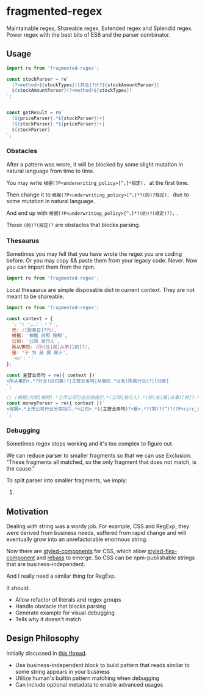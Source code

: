 # fragmented-regex

Maintainable regex, Shareable regex, Extended regex and Splendid regex. Power regex with the best bits of ES6 and the parser combinator.

## Usage

```javascript
import re from 'fragmented-regex';

const stockParser = re`
  (?<method>${stockTypes})[共合]?计?${stockAmountParser}|
  ${stockAmountParser}(?<method>${stockTypes})
`;


const getResult = re`
  (${priceParser}.*${stockParser})+|
  (${stockParser}.*${priceParser})+|
  ${stockParser}
`;
```

### Obstacles

After a pattern was wrote, it will be blocked by some slight mutation in natural language from time to time.

You may write ```根据(?P<underwriting_policy>[^，]*规定)，``` at the first time.

Then change it to ```根据(?P<underwriting_policy>[^，]*?(的)?规定)，``` due to some mutation in natural language.

And end up with ```根据(?P<underwriting_policy>[^，]*?(的)?(规定)?)，```.

Those ```(的)?(规定)?``` are obstacles that blocks parsing.


### Thesaurus

Sometimes you may fell that you have wrote the regex you are coding before. Or you may copy && paste them from your legacy code. Never. Now you can import them from the npm.

```javascript
import re from 'fragmented-regex';


```

Local thesaurus are simple disposable dict in current context. They are not meant to be shareable.

```javascript
import re from 'fragmented-regex';

const context = {
  '。': '，。；：！？',
  元: /[欧美日]?元/,
  根据: '根据 对照 按照',
  公司: '公司 发行人',
  所从事的: /所(处|属|从事)[的]?/,
  是: '于 为 是 属 属于',
  '<>': ''
};

const 主营业务均 = re({ context })`
<所从事的>.*?行业(应归类)?|主营业务均|从事的.*业务(所属行业)?|[归隶]
`;

// (根据|对照|按照).*上市公司行业分类指引.*(公司|发行人).*(所(处|属|从事)[的]?.*?行业(应归类)?|主营业务均|从事的.*业务(所属行业)?|[归隶])?(于|为|是|属(于)?).*?(第)?(“)?(?P<csrc_industry_code>[A-Z][\d]{2})(?P<csrc_industry_name>.*)(的|”||，|。)
const moneyParser = re({ context })`
<根据>.*上市公司行业分类指引.*<公司>.*${主营业务均}?<是>.*?(第)?(“)?(?P<csrc_industry_code>[A-Z][\d]{2})(?P<csrc_industry_name>.*)(的|”||，|。)
`;

```

### Debugging

Sometimes regex stops working and it's too complex to figure out.

We can reduce parser to smaller fragments so that we can use Exclusion: "These fragments all matched, so the only fragment that does not match, is the cause."

To split parser into smaller fragments, we imply:

1. 

## Motivation

Dealing with string was a wordy job. For example, CSS and RegExp, they were derived from business needs, suffered from rapid change and will eventually grow into an unrefactorable enormous string.

Now there are [styled-components](https://github.com/styled-components/styled-components) for CSS, which allow [styled-flex-component](https://github.com/SaraVieira/styled-flex-component) and [rebass](https://github.com/jxnblk/rebass) to emerge. So CSS can be npm-publishable strings that are business-independent.

And I really need a similar thing for RegExp.

It should:

- Allow refactor of literals and regex groups
- Handle obstacle that blocks parsing
- Generate example for visual debugging
- Tells why it doesn't match

## Design Philosophy

Initially discussed in [this thread](https://github.com/GregRos/parjs/issues/4#issuecomment-379176500).

- Use business-independent block to build pattern that reads similar to some string appears in your business
- Utilize human's builtin pattern matching when debugging
- Can include optional metadata to enable advanced usages
